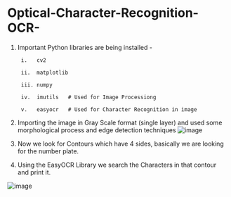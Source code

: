 # Optical-Character-Recognition-OCR-
1. Important Python libraries are being installed -

 		i.   cv2
		
    	ii.  matplotlib
		
    	iii. numpy 
		
    	iv.  imutils   # Used for Image Processiong
		
    	v.   easyocr   # Used for Character Recognition in image
    
2. Importing the image in Gray Scale format (single layer) and used some morphological process and edge detection techniques
![image](https://user-images.githubusercontent.com/101550107/201488327-7cbc8b62-5b37-45c4-b16e-72dbecf8a034.png)


3. Now we look for Contours which have 4 sides, basically we are looking for the number plate.

4. Using the EasyOCR Library we search the Characters in that contour and print it.

![image](https://user-images.githubusercontent.com/101550107/201488157-e6b6a964-303d-4868-8496-08a5ea1faac9.png)

